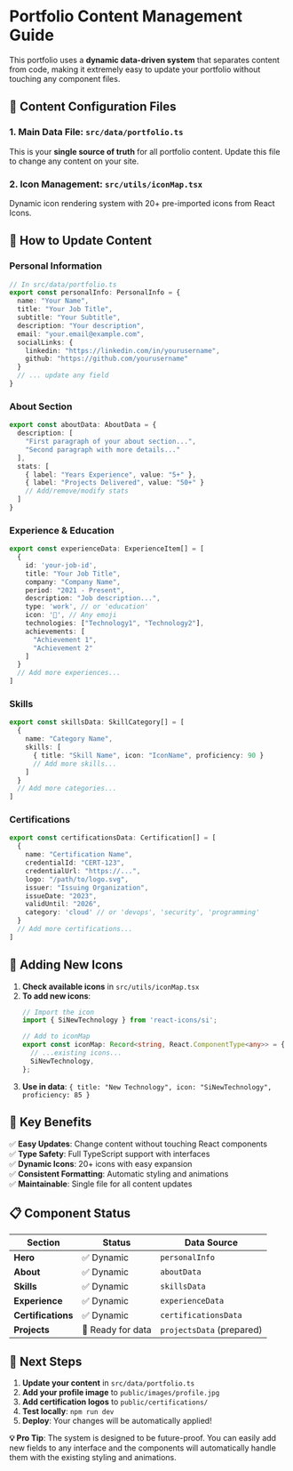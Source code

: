 # Portfolio Content Management Guide

This portfolio uses a **dynamic data-driven system** that separates content from code, making it extremely easy to update your portfolio without touching any component files.

## 📁 Content Configuration Files

### 1. **Main Data File**: `src/data/portfolio.ts`
This is your **single source of truth** for all portfolio content. Update this file to change any content on your site.

### 2. **Icon Management**: `src/utils/iconMap.tsx`
Dynamic icon rendering system with 20+ pre-imported icons from React Icons.

## 🎯 How to Update Content

### Personal Information
```typescript
// In src/data/portfolio.ts
export const personalInfo: PersonalInfo = {
  name: "Your Name",
  title: "Your Job Title",
  subtitle: "Your Subtitle",
  description: "Your description",
  email: "your.email@example.com",
  socialLinks: {
    linkedin: "https://linkedin.com/in/yourusername",
    github: "https://github.com/yourusername"
  }
  // ... update any field
}
```

### About Section
```typescript
export const aboutData: AboutData = {
  description: [
    "First paragraph of your about section...",
    "Second paragraph with more details..."
  ],
  stats: [
    { label: "Years Experience", value: "5+" },
    { label: "Projects Delivered", value: "50+" }
    // Add/remove/modify stats
  ]
}
```

### Experience & Education
```typescript
export const experienceData: ExperienceItem[] = [
  {
    id: 'your-job-id',
    title: "Your Job Title",
    company: "Company Name",
    period: "2021 - Present",
    description: "Job description...",
    type: 'work', // or 'education'
    icon: '🚀', // Any emoji
    technologies: ["Technology1", "Technology2"],
    achievements: [
      "Achievement 1",
      "Achievement 2"
    ]
  }
  // Add more experiences...
]
```

### Skills
```typescript
export const skillsData: SkillCategory[] = [
  {
    name: "Category Name",
    skills: [
      { title: "Skill Name", icon: "IconName", proficiency: 90 }
      // Add more skills...
    ]
  }
  // Add more categories...
]
```

### Certifications
```typescript
export const certificationsData: Certification[] = [
  {
    name: "Certification Name",
    credentialId: "CERT-123",
    credentialUrl: "https://...",
    logo: "/path/to/logo.svg",
    issuer: "Issuing Organization",
    issueDate: "2023",
    validUntil: "2026",
    category: 'cloud' // or 'devops', 'security', 'programming'
  }
  // Add more certifications...
]
```

## 🎨 Adding New Icons

1. **Check available icons** in `src/utils/iconMap.tsx`
2. **To add new icons**:
   ```typescript
   // Import the icon
   import { SiNewTechnology } from 'react-icons/si';
   
   // Add to iconMap
   export const iconMap: Record<string, React.ComponentType<any>> = {
     // ...existing icons...
     SiNewTechnology,
   };
   ```
3. **Use in data**: `{ title: "New Technology", icon: "SiNewTechnology", proficiency: 85 }`

## 🚀 Key Benefits

✅ **Easy Updates**: Change content without touching React components  
✅ **Type Safety**: Full TypeScript support with interfaces  
✅ **Dynamic Icons**: 20+ icons with easy expansion  
✅ **Consistent Formatting**: Automatic styling and animations  
✅ **Maintainable**: Single file for all content updates  

## 📋 Component Status

| Section | Status | Data Source |
|---------|--------|-------------|
| **Hero** | ✅ Dynamic | `personalInfo` |
| **About** | ✅ Dynamic | `aboutData` |
| **Skills** | ✅ Dynamic | `skillsData` |
| **Experience** | ✅ Dynamic | `experienceData` |
| **Certifications** | ✅ Dynamic | `certificationsData` |
| **Projects** | 🔄 Ready for data | `projectsData` (prepared) |

## 🔧 Next Steps

1. **Update your content** in `src/data/portfolio.ts`
2. **Add your profile image** to `public/images/profile.jpg`
3. **Add certification logos** to `public/certifications/`
4. **Test locally**: `npm run dev`
5. **Deploy**: Your changes will be automatically applied!

**💡 Pro Tip**: The system is designed to be future-proof. You can easily add new fields to any interface and the components will automatically handle them with the existing styling and animations.
